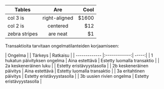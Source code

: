 | Tables        | Are           | Cool  |
| ------------- |:-------------:| -----:|
| col 3 is      | right-aligned | $1600 |
| col 2 is      | centered      |   $12 |
| zebra stripes | are neat      |    $1 |


Transaktioita tarvitaan ongelmatilanteiden korjaamiseen:

| Ongelma | | Tärkeys | Ratkaisu |
| ------------- |:-------------:| -----:|
| 1 hukatun päivityksen ongelma      |  Aina estettävä | Estetty luomalla transaktio |
| 2a keskeneräinen luku      |       |   Estetty eristävyystasolla |
| 2b keskeneräinen päivitys  | Aina estettävä     |    Estetty luomalla transaktio |
| 3a eritahtinen päivitys | Estetty eristävyystasolla |
| 3b uusien rivien ongelma | Estetty eristävyystasolla |
